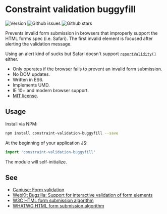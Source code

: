 # Constraint validation buggyfill

![Version](https://img.shields.io/badge/version-0.1.1-brightgreen.svg?style=flat-square)
![Github issues](https://img.shields.io/github/issues/jaydenseric/constraint-validation-buggyfill.svg?style=flat-square)
![Github stars](https://img.shields.io/github/stars/jaydenseric/constraint-validation-buggyfill.svg?style=flat-square)

Prevents invalid form submission in browsers that improperly support the HTML forms spec (i.e. Safari). The first invalid element is focused after alerting the validation message.

Using an alert kind of sucks but Safari doesn't support [`reportValidity()`](https://www.w3.org/TR/html52/sec-forms.html#dom-htmlinputelement-reportvalidity) either.

- Only operates if the browser fails to prevent an invalid form submission.
- No DOM updates.
- Written in ES6.
- Implements UMD.
- IE 10+ and modern browser support.
- [MIT license](https://en.wikipedia.org/wiki/MIT_License).

## Usage

Install via NPM:

```bash
npm install constraint-validation-buggyfill --save
```

At the beginning of your application JS:

```js
import 'constraint-validation-buggyfill'
```

The module will self-initialize.

## See

- [Caniuse: Form validation](http://caniuse.com/#feat=form-validation)
- [WebKit Bugzilla: Support for interactive validation of form elements](https://bugs.webkit.org/show_bug.cgi?id=28649)
- [W3C HTML form submission algorithm](https://www.w3.org/TR/html52/sec-forms.html#form-submission-algorithm)
- [WHATWG HTML form submission algorithm](https://html.spec.whatwg.org/multipage/forms.html#form-submission-algorithm)
